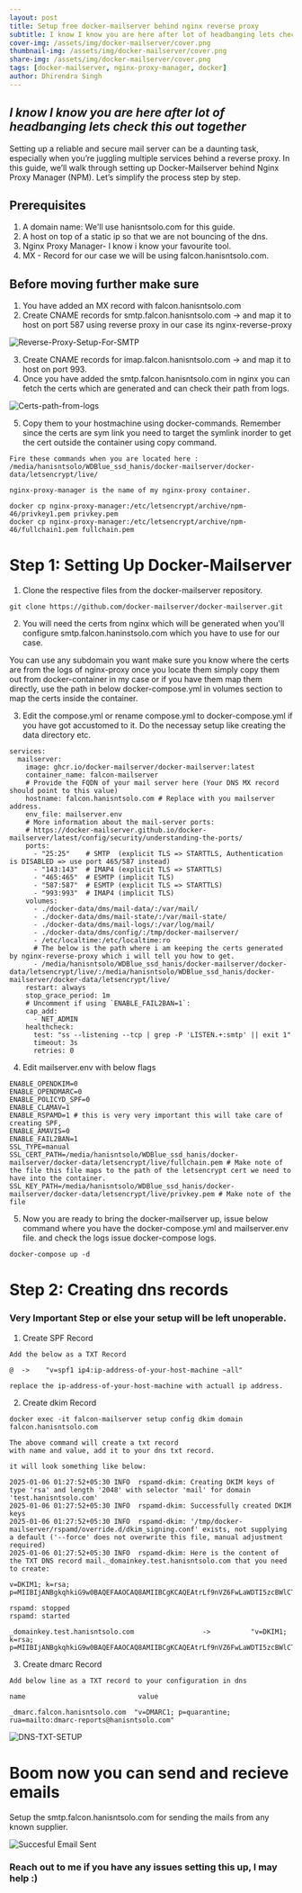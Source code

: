 ```yaml
---
layout: post
title: Setup free docker-mailserver behind nginx reverse proxy 
subtitle: I know I know you are here after lot of headbanging lets check this out together
cover-img: /assets/img/docker-mailserver/cover.png
thumbnail-img: /assets/img/docker-mailserver/cover.png
share-img: /assets/img/docker-mailserver/cover.png
tags: [docker-mailserver, nginx-proxy-manager, docker]
author: Dhirendra Singh
---
```



## _**I know I know you are here after lot of headbanging lets check this out together**_
<!-- Introduction -->
Setting up a reliable and secure mail server can be a daunting task, especially when you’re juggling multiple services behind a reverse proxy. In this guide, we’ll walk through setting up Docker-Mailserver behind Nginx Proxy Manager (NPM). Let’s simplify the process step by step.

## Prerequisites
1. A domain name: We'll use hanisntsolo.com for this guide.
2. A host on top of a static ip so that we are not bouncing of the dns.
3. Nginx Proxy Manager- I know i know your favourite tool.
4. MX - Record for our case we will be using falcon.hanisntsolo.com.

## Before moving further make sure
1. You have added an MX record with falcon.hanisntsolo.com
2. Create CNAME records for smtp.falcon.hanisntsolo.com -> and map it to host on port 587 using reverse proxy in our case its nginx-reverse-proxy

![Reverse-Proxy-Setup-For-SMTP](/assets/img/docker-mailserver/smtp_proxy_setup.png)

3. Create CNAME records for imap.falcon.hanisntsolo.com -> and map it to host on port 993.
4. Once you have added the smtp.falcon.hanisntsolo.com in nginx you can fetch the certs which are generated and can check their path from logs.

![Certs-path-from-logs](/assets/img/docker-mailserver/npm-logs.png)

5. Copy them to your hostmachine using docker-commands. Remember since the certs are sym link you need to target the symlink inorder to get the cert outside the container using copy command.




```
Fire these commands when you are located here : /media/hanisntsolo/WDBlue_ssd_hanis/docker-mailserver/docker-data/letsencrypt/live/

nginx-proxy-manager is the name of my nginx-proxy container.

docker cp nginx-proxy-manager:/etc/letsencrypt/archive/npm-46/privkey1.pem privkey.pem
docker cp nginx-proxy-manager:/etc/letsencrypt/archive/npm-46/fullchain1.pem fullchain.pem
```

# Step 1: Setting Up Docker-Mailserver

1. Clone the respective files from the docker-mailserver repository.


```
git clone https://github.com/docker-mailserver/docker-mailserver.git
```
2. You will need the certs from nginx which will be generated when you'll configure smtp.falcon.haninstsolo.com which you have to use for our case.

You can use any subdomain you want make sure you know where the certs are from the logs of nginx-proxy
once you locate them simply copy them out from docker-container in my case or if you have them map them directly, use the path in below docker-compose.yml in volumes section to map the certs inside the container.

3. Edit the compose.yml or rename compose.yml to docker-compose.yml if you have got accustomed to it.
Do the necessay setup like creating the data directory etc.

```
services:
  mailserver:
    image: ghcr.io/docker-mailserver/docker-mailserver:latest
    container_name: falcon-mailserver
    # Provide the FQDN of your mail server here (Your DNS MX record should point to this value)
    hostname: falcon.hanisntsolo.com # Replace with you mailserver address.
    env_file: mailserver.env
    # More information about the mail-server ports:
    # https://docker-mailserver.github.io/docker-mailserver/latest/config/security/understanding-the-ports/
    ports:
      - "25:25"    # SMTP  (explicit TLS => STARTTLS, Authentication is DISABLED => use port 465/587 instead)
      - "143:143"  # IMAP4 (explicit TLS => STARTTLS)
      - "465:465"  # ESMTP (implicit TLS)
      - "587:587"  # ESMTP (explicit TLS => STARTTLS)
      - "993:993"  # IMAP4 (implicit TLS)
    volumes:
      - ./docker-data/dms/mail-data/:/var/mail/
      - ./docker-data/dms/mail-state/:/var/mail-state/
      - ./docker-data/dms/mail-logs/:/var/log/mail/
      - ./docker-data/dms/config/:/tmp/docker-mailserver/
      - /etc/localtime:/etc/localtime:ro
      # The below is the path where i am keeping the certs generated by nginx-reverse-proxy which i will tell you how to get.
      - /media/hanisntsolo/WDBlue_ssd_hanis/docker-mailserver/docker-data/letsencrypt/live/:/media/hanisntsolo/WDBlue_ssd_hanis/docker-mailserver/docker-data/letsencrypt/live/ 
    restart: always
    stop_grace_period: 1m
    # Uncomment if using `ENABLE_FAIL2BAN=1`:
    cap_add:
      - NET_ADMIN
    healthcheck:
      test: "ss --listening --tcp | grep -P 'LISTEN.+:smtp' || exit 1"
      timeout: 3s
      retries: 0

```

4. Edit mailserver.env with below flags


```
ENABLE_OPENDKIM=0
ENABLE_OPENDMARC=0
ENABLE_POLICYD_SPF=0
ENABLE_CLAMAV=1
ENABLE_RSPAMD=1 # this is very very important this will take care of creating SPF,
ENABLE_AMAVIS=0
ENABLE_FAIL2BAN=1
SSL_TYPE=manual
SSL_CERT_PATH=/media/hanisntsolo/WDBlue_ssd_hanis/docker-mailserver/docker-data/letsencrypt/live/fullchain.pem # Make note of the file this file maps to the path of the letsencrypt cert we need to have into the container.
SSL_KEY_PATH=/media/hanisntsolo/WDBlue_ssd_hanis/docker-mailserver/docker-data/letsencrypt/live/privkey.pem # Make note of the file
```


5. Now you are ready to bring the docker-mailserver up, issue below command where you have the docker-compose.yml and mailserver.env file. and check the logs issue docker-compose logs.

```
docker-compose up -d
```

# Step 2: Creating dns records 
### Very Important Step or else your setup will be left unoperable.

1. Create SPF Record

```
Add the below as a TXT Record

@  ->    "v=spf1 ip4:ip-address-of-your-host-machine ~all"

replace the ip-address-of-your-host-machine with actuall ip address.

```
2. Create dkim Record

```
docker exec -it falcon-mailserver setup config dkim domain falcon.hanisntsolo.com

The above command will create a txt record 
with name and value, add it to your dns txt record.

it will look something like below:

2025-01-06 01:27:52+05:30 INFO  rspamd-dkim: Creating DKIM keys of type 'rsa' and length '2048' with selector 'mail' for domain 'test.hanisntsolo.com'
2025-01-06 01:27:52+05:30 INFO  rspamd-dkim: Successfully created DKIM keys
2025-01-06 01:27:52+05:30 INFO  rspamd-dkim: '/tmp/docker-mailserver/rspamd/override.d/dkim_signing.conf' exists, not supplying a default ('--force' does not overwrite this file, manual adjustment required)
2025-01-06 01:27:52+05:30 INFO  rspamd-dkim: Here is the content of the TXT DNS record mail._domainkey.test.hanisntsolo.com that you need to create:

v=DKIM1; k=rsa; p=MIIBIjANBgkqhkiG9w0BAQEFAAOCAQ8AMIIBCgKCAQEAtrLf9nVZ6FwLaWDTI5zcBWlCT8h4TJS8UO2a5uibDJc53zOYlaca0Fj0RG7nuroI/Siv4RDTmlUp3Y6Dvf9Ax8e+5faVJxKMmTX8uG+xxZN8wBbVRgzfdlt17HWsJYJ7v2ckqut1CfX9d52cSFEhzTUi7bmdzma9yc4t5n3plhbsuCGADWXkDqXU6w/W9Hiy4zB/evqerDI2rMIZzPsu+di1LJbGfV8038B/RInJbMNMIUjETNZOcF+GkKbEPSowRh/l9avpH7oBwCiw/Bklp8FJ/7MUdfTutvpwKobQMy3Ejt1FZrZ3z/PdRLOoL/FXT5D0gpKUDd71kV6THnjiZQIDAQAB

rspamd: stopped
rspamd: started

_domainkey.test.hanisntsolo.com                 ->          "v=DKIM1; k=rsa; p=MIIBIjANBgkqhkiG9w0BAQEFAAOCAQ8AMIIBCgKCAQEAtrLf9nVZ6FwLaWDTI5zcBWlCT8h4TJS8UO2a5uibDJc53zOYlaca0Fj0RG7nuroI/Siv4RDTmlUp3Y6Dvf9Ax8e+5faVJxKMmTX8uG+xxZN8wBbVRgzfdlt17HWsJYJ7v2ckqut1CfX9d52cSFEhzTUi7bmdzma9yc4t5n3plhbsuCGADWXkDqXU6w/W9Hiy4zB/evqerDI2rMIZzPsu+di1LJbGfV8038B/RInJbMNMIUjETNZOcF+GkKbEPSowRh/l9avpH7oBwCiw/Bklp8FJ/7MUdfTutvpwKobQMy3Ejt1FZrZ3z/PdRLOoL/FXT5D0gpKUDd71kV6THnjiZQIDAQAB"

```
3. Create dmarc Record

```
Add below line as a TXT record to your configuration in dns 

name                            value

_dmarc.falcon.hanisntsolo.com  "v=DMARC1; p=quarantine; rua=mailto:dmarc-reports@hanisntsolo.com"

```

![DNS-TXT-SETUP](/assets/img/docker-mailserver/dns_txt.png)

# Boom now you can send and recieve emails

Setup the smtp.falcon.hanisntsolo.com for sending the mails from any known supplier.

![Succesful Email Sent](/assets/img/docker-mailserver/output-mail.png)

### Reach out to me if you have any issues setting this up, I may help :)
